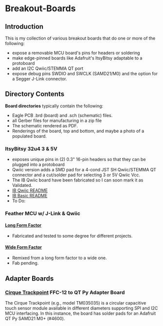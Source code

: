 # Breakout-Boards

## Introduction

This is my collection of various breakout boards that do one or more of the following:
  * expose a removable MCU board's pins for headers or soldering
  * make edge-pinned boards like Adafruit's ItsyBitsy adaptable to a protoboard
  * add an I2C Qwiic/STEMMA QT port
  * expose debug pins SWDIO and SWCLK (SAMD21/M0) and the option for a Segger J-Link connector.

## Directory Contents

__Board directories__ typically contain the following:
  * Eagle PCB .brd (board) and .sch (schematic) files.
  * all Gerber files for manufacturing in a zip file
  * The schematic rendered as PDF.
  * Renderings of the board, top and bottom, and maybe a photo of a populated board.

### ItsyBitsy 32u4 3 & 5V
  * exposes unique pins in (2) 0.3" 16-pin headers so that they can be plugged into a protoboard
  * Qwiic version adds a SMD pad for a 4-cond JST SH Qwiic/STEMMA QT connector and a cut/solder pad for selecting 3 or 5V Qwiic Vcc.
  * The IB Qwiic board have been fabricated so I can soon mark it as Validated.
  * [IB Qwiic README](ItsyBitsy_Qwiic/README.md)
  * [IB Basic README](ItsyBitsy_Basic/README.md)
  * To Do:

### Feather MCU w/ J-Link & Qwiic

#### [Long Form Factor ](Feather_J-Link_Qwiic/README.md)
  * Fabricated and tested to some degree for different projects.

#### [Wide Form Factor](Feather_J-Link_Qwiic/Wide/README.md)
  * Remixed from a long form factor to a wide one.
  * Fab pending.

## Adapter Boards

### [Cirque Trackpoint](Adapter_Boards/Cirque_Trackpoint/README.md) FFC-12 to QT Py Adapter Board

The Cirque Trackpoint (e.g., model TM035035) is a circular capacitive touch sensor module available in different diameters supporting SPI and I2C MCU interfacing. In this instance, the board has solder pads for an Adafruit QT Py SAMD21 M0+ (#4600).
